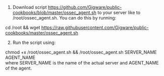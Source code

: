 1. Download script https://github.com/Gigware/public-cookbooks/blob/master/ossec_agent.sh to your server like to /root/ossec_agent.sh. You can do this by running:


cd /root && wget https://raw.githubusercontent.com/Gigware/public-cookbooks/master/ossec_agent.sh 

2. Run the script using:

chmod +x /root/ossec_agent.sh && /root/ossec_agent.sh SERVER_NAME AGENT_NAME
</br>
where SERVER_NAME is the name of the actual server and AGENT_NAME of the agent.
